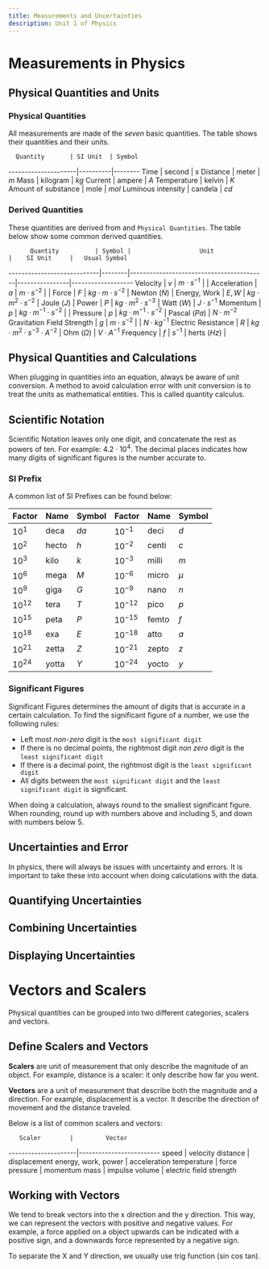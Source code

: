 ```yaml
---
title: Measurements and Uncertainties
description: Unit 1 of Physics
---
```


# Measurements in Physics

## Physical Quantities and Units

### Physical Quantities

All measurements are made of the *seven* basic quantities.
The table shows their quantities and their units.

      Quantity       | SI Unit  | Symbol
---------------------|----------|--------
        Time         |  second  |  $s$
      Distance       |  meter   |  $m$
        Mass         | kilogram |  $kg$
       Current       |  ampere  |  $A$
     Temperature     |  kelvin  |  $K$
 Amount of substance |   mole   | $mol$
 Luminous intensity  | candela  |  $cd$

### Derived Quantities

These quantities are derived from and `Physical Quantities`.
The table below show some common derived quantities.

          Quantity          | Symbol |                   Unit                   |    SI Unit     |   Usual Symbol
----------------------------|--------|------------------------------------------|----------------|-------------------
          Velocity          |  $v$   |             $m \cdot s^{-1}$             |                |
        Acceleration        |  $a$   |             $m \cdot s^{-2}$             |                |
           Force            |  $F$   |        $kg \cdot m \cdot s^{-2}$         |  Newton ($N$)  |
        Energy, Work        | $E, W$ |       $kg \cdot m^2 \cdot s^{-2}$        |  Joule ($J$)   |
           Power            |  $P$   |       $kg \cdot m^2 \cdot s^{-3}$        |   Watt ($W$)   | $J \cdot s^{-1}$
          Momentum          |  $p$   |      $kg \cdot m^{-1} \cdot s^{-2}$      |                |
          Pressure          |  $p$   |      $kg \cdot m^{-1} \cdot s^{-2}$      | Pascal ($Pa$)  | $N \cdot m^{-2}$
 Gravitation Field Strength |  $g$   |             $m \cdot s^{-2}$             |                | $N \cdot kg^{-1}$
    Electric Resistance     |  $R$   | $kg \cdot m^2 \cdot s^{-3} \cdot A^{-2}$ | Ohm ($\Omega$) | $V \cdot A^{-1}$
         Frequency          |  $f$   |                 $s^{-1}$                 |  herts ($Hz$)  |

## Physical Quantities and Calculations

When plugging in quantities into an equation, always be aware of unit conversion.
A method to avoid calculation error with unit conversion is to treat the units as mathematical entities.
This is called quantity calculus.

## Scientific Notation

Scientific Notation leaves only one digit, and concatenate the rest as powers of ten.
For example: $4. 2 \cdot 10^4$.
The decimal places indicates how many digits of significant figures is the number accurate to.

### SI Prefix

A common list of SI Prefixes can be found below:

 Factor  | Name  | Symbol |   Factor   | Name  | Symbol
---------|-------|--------|------------|-------|--------
 $10^1$  | deca  |  $da$  | $10^{-1}$  | deci  |  $d$
 $10^2$  | hecto |  $h$   | $10^{-2}$  | centi |  $c$
 $10^3$  | kilo  |  $k$   | $10^{-3}$  | milli |  $m$
 $10^6$  | mega  |  $M$   | $10^{-6}$  | micro | $\mu$
 $10^9$  | giga  |  $G$   | $10^{-9}$  | nano  |  $n$
 $10^12$ | tera  |  $T$   | $10^{-12}$ | pico  |  $p$
 $10^15$ | peta  |  $P$   | $10^{-15}$ | femto |  $f$
 $10^18$ |  exa  |  $E$   | $10^{-18}$ | atto  |  $a$
 $10^21$ | zetta |  $Z$   | $10^{-21}$ | zepto |  $z$
 $10^24$ | yotta |  $Y$   | $10^{-24}$ | yocto |  $y$

### Significant Figures

Significant Figures determines the amount of digits that is accurate in a certain calculation.
To find the significant figure of a number, we use the following rules: 
-   Left most *non-zero* digit is the `most significant digit` 
-   If there is no decimal points, the rightmost digit *non zero* digit is the `least significant digit`
-   If there is a decimal point, the rightmost digit is the `least significant digit`
-   All digits between the `most significant digit` and the `least significant digit` is significant.

When doing a calculation, always round to the smallest significant figure.
When rounding, round up with numbers above and including 5, and down with numbers below 5.

## Uncertainties and Error

In physics, there will always be issues with uncertainty and errors.
It is important to take these into account when doing calculations with the data.

## Quantifying Uncertainties

## Combining Uncertainties

## Displaying Uncertainties

# Vectors and Scalers

Physical quantities can be grouped into two different categories, scalers and vectors.

## Define Scalers and Vectors

**Scalers** are unit of measurement that only describe the magnitude of an object.
For example, distance is a scaler: it only describe how far you went.

**Vectors** are a unit of measurement that describe both the magnitude and a direction.
For example, displacement is a vector.
It describe the direction of movement and the distance traveled.

Below is a list of common scalers and vectors:

       Scaler        |         Vector
---------------------|-------------------------
        speed        |        velocity
      distance       |      displacement
 energy, work, power |      acceleration
     temperature     |          force
      pressure       |        momentum
        mass         |         impulse
       volume        | electric field strength

## Working with Vectors

We tend to break vectors into the x direction and the y direction.
This way, we can represent the vectors with positive and negative values.
For example, a force applied on a object upwards can be indicated with a positive sign, and a downwards force represented by a negative sign.

To separate the X and Y direction, we usually use trig function (sin cos tan).
